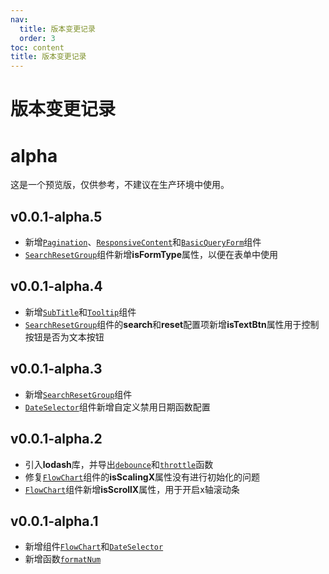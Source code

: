 ```yaml
---
nav:
  title: 版本变更记录
  order: 3
toc: content
title: 版本变更记录
---
```


# 版本变更记录

# alpha

这是一个预览版，仅供参考，不建议在生产环境中使用。

## v0.0.1-alpha.5

- 新增[`Pagination`](../components/Pagination.md)、[`ResponsiveContent`](../components/ResponsiveContent.md)和[`BasicQueryForm`](../components/BasicQueryForm.md)组件
- [`SearchResetGroup`](../components/SearchResetGroup.md)组件新增**isFormType**属性，以便在表单中使用

## v0.0.1-alpha.4

- 新增[`SubTitle`](../components/SubTitle.md)和[`Tooltip`](../components/Tooltip.md)组件
- [`SearchResetGroup`](../components/SearchResetGroup.md)组件的**search**和**reset**配置项新增**isTextBtn**属性用于控制按钮是否为文本按钮

## v0.0.1-alpha.3

- 新增[`SearchResetGroup`](../components/SearchResetGroup.md)组件
- [`DateSelector`](../components/DateSelector.md)组件新增自定义禁用日期函数配置

## v0.0.1-alpha.2

- 引入**lodash**库，并导出[`debounce`](../functions/debounce.md)和[`throttle`](../functions/throttle.md)函数
- 修复[`FlowChart`](../components/FlowChart.md)组件的**isScalingX**属性没有进行初始化的问题
- [`FlowChart`](../components/FlowChart.md)组件新增**isScrollX**属性，用于开启x轴滚动条

## v0.0.1-alpha.1

- 新增组件[`FlowChart`](../components/FlowChart.md)和[`DateSelector`](../components/DateSelector.md)
- 新增函数[`formatNum`](../functions/formatNum.md)
